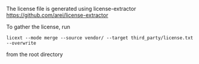 The license file is generated using license-extractor
https://github.com/arei/license-extractor

To gather the license, run 
```
licext --mode merge --source vendor/ --target third_party/license.txt --overwrite
```
from the root directory
